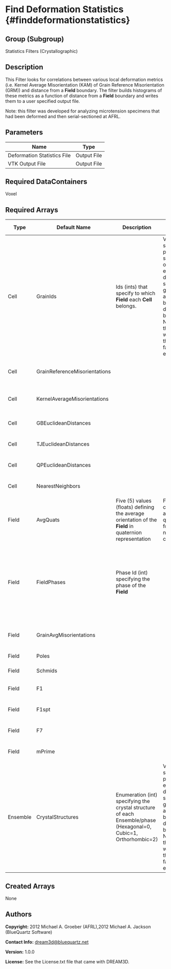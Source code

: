 Find Deformation Statistics {#finddeformationstatistics}
======

## Group (Subgroup) ##
Statistics Filters (Crystallographic)

## Description ##
This Filter looks for correlations between various local deformation metrics (i.e. Kernel Average Misorientation (KAM) of Grain Reference Misorientation (GRM)) and distance from a **Field** boundary.  The filter builds histograms of these metrics as a function of distance from a **Field** boundary and writes them to a user specified output file.  

Note: this filter was developed for analyzing microtension specimens that had been deformed and then serial-sectioned at AFRL.

## Parameters ##

| Name | Type |
|------|------|
| Deformation Statistics File | Output File |
| VTK Output File | Output File |

## Required DataContainers ##
Voxel

## Required Arrays ##

| Type | Default Name | Description | Comment | Filters Known to Create Data |
|------|--------------|-------------|---------|-----|
| Cell | GrainIds | Ids (ints) that specify to which **Field** each **Cell** belongs. | Values should be present from segmentation of experimental data or synthetic generation and cannot be determined by this filter. Not having these values will result in the filter to fail/not execute. | Segment Fields (Misorientation, C-Axis Misorientation, Scalar) (Reconstruction), Read Dx File (IO), Read Ph File (IO), Pack Primary Phases (SyntheticBuilding), Insert Precipitate Phases (SyntheticBuilding), Establish Matrix Phase (SyntheticBuilding) |
| Cell | GrainReferenceMisorientations |  |  | Find Field Reference Misorientations (Statistics) |
| Cell | KernelAverageMisorientations |  |  | Find Kernel Average Misorientations (Statistics) |
| Cell | GBEuclideanDistances |  |  | Find Euclidean Distance Map (Statistics) |
| Cell | TJEuclideanDistances |  |  | Find Euclidean Distance Map (Statistics) |
| Cell | QPEuclideanDistances |  |  | Find Euclidean Distance Map (Statistics) |
| Cell | NearestNeighbors |  |  | Find Euclidean Distance Map (Statistics) |
| Field | AvgQuats | Five (5) values (floats) defining the average orientation of the **Field** in quaternion representation | Filter will calculate average quaternions for **Fields** if not already calculated. | Find Field Average Orientations (Statistics) |
| Field | FieldPhases | Phase Id (int) specifying the phase of the **Field**| | Find Field Phases (Generic), Read Field Info File (IO), Pack Primary Phases (SyntheticBuilding), Insert Precipitate Phases (SyntheticBuilding), Establish Matrix Phase (SyntheticBuilding) |
| Field | GrainAvgMisorientations |  |  | Find Field Reference Misorientations (Statistics) |
| Field | Poles |  |  | Find Schmid Factors (Statistics) |
| Field | Schmids |  |  | Find Schmid Factors (Statistics) |
| Field | F1 |  |  | Find Slip Neighbor Transmission Metrics (Statistics) |
| Field | F1spt |  |  | Find Slip Neighbor Transmission Metrics (Statistics) |
| Field | F7 |  |  | Find Slip Neighbor Transmission Metrics (Statistics) |
| Field | mPrime |  |  | Find Slip Neighbor Transmission Metrics (Statistics) |
| Ensemble | CrystalStructures | Enumeration (int) specifying the crystal structure of each Ensemble/phase (Hexagonal=0, Cubic=1, Orthorhombic=2) | Values should be present from experimental data or synthetic generation and cannot be determined by this filter. Not having these values will result in the filter to fail/not execute. | Read H5Ebsd File (IO), Read Ensemble Info File (IO), Initialize Synthetic Volume (SyntheticBuilding) |

## Created Arrays ##
None

## Authors ##


**Copyright:** 2012 Michael A. Groeber (AFRL),2012 Michael A. Jackson (BlueQuartz Software)

**Contact Info:** dream3d@bluequartz.net

**Version:** 1.0.0

**License:**  See the License.txt file that came with DREAM3D.



